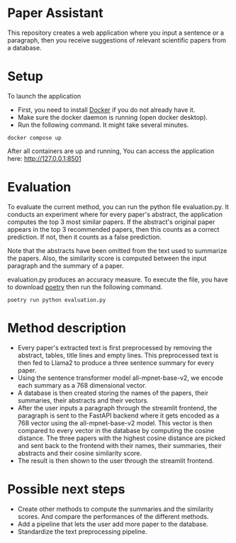 # Paper Assistant
This repository creates a web application where you input a sentence or a paragraph, then you receive suggestions of relevant scientific papers from a database.

# Setup
To launch the application
- First, you need to install [Docker](https://www.docker.com/products/docker-desktop/) if you do not already have it.
- Make sure the docker daemon is running (open docker desktop).
- Run the following command. It might take several minutes.
```
docker compose up
```

After all containers are up and running, You can access the application here: 
http://127.0.0.1:8501

# Evaluation
To evaluate the current method, you can run the python file evaluation.py. It conducts an experiment where for every paper's abstract, the application computes the top 3 most similar papers. If the abstract's original paper appears in the top 3 recommended papers, then this counts as a correct prediction. If not, then it counts as a false prediction.


Note that the abstracts have been omitted from the text used to summarize the papers. Also, the similarity score is computed between the input paragraph and the summary of a paper. 

evaluation.py produces an accuracy measure. To execute the file, you have to download [poetry](https://python-poetry.org/docs/#installation) then run the following command.
```
poetry run python evaluation.py
```

# Method description

- Every paper's extracted text is first preprocessed by removing the abstract, tables, title lines and empty lines. This preprocessed text is then fed to Llama2 to produce a three sentence summary for every paper. 
- Using the sentence transformer model all-mpnet-base-v2, we encode each summary as a 768 dimensional vector.
- A database is then created storing the names of the papers, their summaries, their abstracts and their vectors.
- After the user inputs a paragraph through the streamlit frontend, the paragraph is sent to the FastAPI backend where it gets encoded as a 768 vector using the all-mpnet-base-v2 model. This vector is then compared to every vector in the database by computing the cosine distance. The three papers with the highest cosine distance are picked and sent back to the frontend with their names, their summaries, their abstracts and their cosine similarity score.
- The result is then shown to the user through the streamlit frontend.

# Possible next steps

- Create other methods to compute the summaries and the similarity scores. And compare the performances of the different methods.
- Add a pipeline that lets the user add more paper to the database.
- Standardize the text preprocessing pipeline.